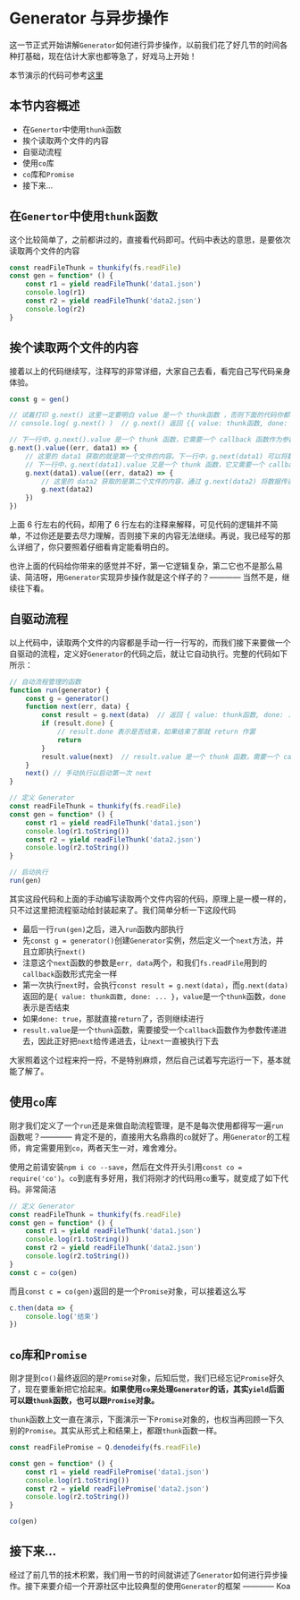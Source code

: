 # Generator 与异步操作

这一节正式开始讲解`Generator`如何进行异步操作，以前我们花了好几节的时间各种打基础，现在估计大家也都等急了，好戏马上开始！

本节演示的代码可参考[这里](./test.js)

## 本节内容概述

- 在`Genertor`中使用`thunk`函数
- 挨个读取两个文件的内容
- 自驱动流程
- 使用`co`库
- `co`库和`Promise`
- 接下来...

## 在`Genertor`中使用`thunk`函数

这个比较简单了，之前都讲过的，直接看代码即可。代码中表达的意思，是要依次读取两个文件的内容

```javascript
const readFileThunk = thunkify(fs.readFile)
const gen = function* () {
    const r1 = yield readFileThunk('data1.json')
    console.log(r1)
    const r2 = yield readFileThunk('data2.json')
    console.log(r2)
}
```

## 挨个读取两个文件的内容

接着以上的代码继续写，注释写的非常详细，大家自己去看，看完自己写代码亲身体验。

```javascript
const g = gen()

// 试着打印 g.next() 这里一定要明白 value 是一个 thunk函数 ，否则下面的代码你都看不懂
// console.log( g.next() )  // g.next() 返回 {{ value: thunk函数, done: false }} 

// 下一行中，g.next().value 是一个 thunk 函数，它需要一个 callback 函数作为参数传递进去
g.next().value((err, data1) => {
    // 这里的 data1 获取的就是第一个文件的内容。下一行中，g.next(data1) 可以将数据传递给上面的 r1 变量，此前已经讲过这种参数传递的形式
    // 下一行中，g.next(data1).value 又是一个 thunk 函数，它又需要一个 callback 函数作为参数传递进去
    g.next(data1).value((err, data2) => {
        // 这里的 data2 获取的是第二个文件的内容，通过 g.next(data2) 将数据传递个上面的 r2 变量
        g.next(data2)
    })
})
```

上面 6 行左右的代码，却用了 6 行左右的注释来解释，可见代码的逻辑并不简单，不过你还是要去尽力理解，否则接下来的内容无法继续。再说，我已经写的那么详细了，你只要照着仔细看肯定能看明白的。

也许上面的代码给你带来的感觉并不好，第一它逻辑复杂，第二它也不是那么易读、简洁呀，用`Generator`实现异步操作就是这个样子的？———— 当然不是，继续往下看。

## 自驱动流程

以上代码中，读取两个文件的内容都是手动一行一行写的，而我们接下来要做一个自驱动的流程，定义好`Generator`的代码之后，就让它自动执行。完整的代码如下所示：

```javascript
// 自动流程管理的函数
function run(generator) {
    const g = generator()
    function next(err, data) {
        const result = g.next(data)  // 返回 { value: thunk函数, done: ... }
        if (result.done) {
            // result.done 表示是否结束，如果结束了那就 return 作罢
            return
        }
        result.value(next)  // result.value 是一个 thunk 函数，需要一个 callback 函数作为参数，而 next 就是一个 callback 形式的函数
    }
    next() // 手动执行以启动第一次 next
}

// 定义 Generator
const readFileThunk = thunkify(fs.readFile)
const gen = function* () {
    const r1 = yield readFileThunk('data1.json')
    console.log(r1.toString())
    const r2 = yield readFileThunk('data2.json')
    console.log(r2.toString())
}

// 启动执行
run(gen)
```

其实这段代码和上面的手动编写读取两个文件内容的代码，原理上是一模一样的，只不过这里把流程驱动给封装起来了。我们简单分析一下这段代码

- 最后一行`run(gen)`之后，进入`run`函数内部执行
- 先`const g = generator()`创建`Generator`实例，然后定义一个`next`方法，并且立即执行`next()`
- 注意这个`next`函数的参数是`err, data`两个，和我们`fs.readFile`用到的`callback`函数形式完全一样
- 第一次执行`next`时，会执行`const result = g.next(data)`，而`g.next(data)`返回的是`{ value: thunk函数, done: ... }`，`value`是一个`thunk`函数，`done`表示是否结束
- 如果`done: true`，那就直接`return`了，否则继续进行
- `result.value`是一个`thunk`函数，需要接受一个`callback`函数作为参数传递进去，因此正好把`next`给传递进去，让`next`一直被执行下去

大家照着这个过程来捋一捋，不是特别麻烦，然后自己试着写完运行一下，基本就能了解了。

## 使用`co`库

刚才我们定义了一个`run`还是来做自助流程管理，是不是每次使用都得写一遍`run`函数呢？———— 肯定不是的，直接用大名鼎鼎的`co`就好了。用`Generator`的工程师，肯定需要用到`co`，两者天生一对，难舍难分。

使用之前请安装`npm i co --save`，然后在文件开头引用`const co = require('co')`。`co`到底有多好用，我们将刚才的代码用`co`重写，就变成了如下代码。非常简洁

```javascript
// 定义 Generator
const readFileThunk = thunkify(fs.readFile)
const gen = function* () {
    const r1 = yield readFileThunk('data1.json')
    console.log(r1.toString())
    const r2 = yield readFileThunk('data2.json')
    console.log(r2.toString())
}
const c = co(gen)
```

而且`const c = co(gen)`返回的是一个`Promise`对象，可以接着这么写

```javascript
c.then(data => {
    console.log('结束')
})
```

## `co`库和`Promise`

刚才提到`co()`最终返回的是`Promise`对象，后知后觉，我们已经忘记`Promise`好久了，现在要重新把它拾起来。**如果使用`co`来处理`Generator`的话，其实`yield`后面可以跟`thunk`函数，也可以跟`Promise`对象。**

`thunk`函数上文一直在演示，下面演示一下`Promise`对象的，也权当再回顾一下久别的`Promise`。其实从形式上和结果上，都跟`thunk`函数一样。

```javascript
const readFilePromise = Q.denodeify(fs.readFile)

const gen = function* () {
    const r1 = yield readFilePromise('data1.json')
    console.log(r1.toString())
    const r2 = yield readFilePromise('data2.json')
    console.log(r2.toString())
}

co(gen)
```

## 接下来...

经过了前几节的技术积累，我们用一节的时间就讲述了`Generator`如何进行异步操作。接下来要介绍一个开源社区中比较典型的使用`Generator`的框架 ———— Koa

